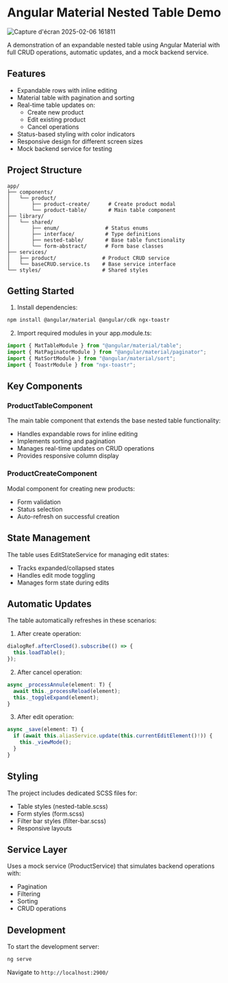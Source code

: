 # Angular Material Nested Table Demo

![Capture d'écran 2025-02-06 161811](https://github.com/user-attachments/assets/dd3d5efc-c1a2-43f4-a940-8beb426707b4)

A demonstration of an expandable nested table using Angular Material with full CRUD operations, automatic updates, and a mock backend service.

## Features

- Expandable rows with inline editing
- Material table with pagination and sorting
- Real-time table updates on:
  - Create new product
  - Edit existing product
  - Cancel operations
- Status-based styling with color indicators
- Responsive design for different screen sizes
- Mock backend service for testing

## Project Structure

```
app/
├── components/
│   └── product/
│       ├── product-create/      # Create product modal
│       └── product-table/       # Main table component
├── library/
│   └── shared/
│       ├── enum/               # Status enums
│       ├── interface/          # Type definitions
│       ├── nested-table/       # Base table functionality
│       └── form-abstract/      # Form base classes
├── services/
│   ├── product/               # Product CRUD service
│   └── baseCRUD.service.ts    # Base service interface
└── styles/                    # Shared styles
```

## Getting Started

1. Install dependencies:

```bash
npm install @angular/material @angular/cdk ngx-toastr
```

2. Import required modules in your app.module.ts:

```typescript
import { MatTableModule } from "@angular/material/table";
import { MatPaginatorModule } from "@angular/material/paginator";
import { MatSortModule } from "@angular/material/sort";
import { ToastrModule } from "ngx-toastr";
```

## Key Components

### ProductTableComponent

The main table component that extends the base nested table functionality:

- Handles expandable rows for inline editing
- Implements sorting and pagination
- Manages real-time updates on CRUD operations
- Provides responsive column display

### ProductCreateComponent

Modal component for creating new products:

- Form validation
- Status selection
- Auto-refresh on successful creation

## State Management

The table uses EditStateService for managing edit states:

- Tracks expanded/collapsed states
- Handles edit mode toggling
- Manages form state during edits

## Automatic Updates

The table automatically refreshes in these scenarios:

1. After create operation:

```typescript
dialogRef.afterClosed().subscribe(() => {
  this.loadTable();
});
```

2. After cancel operation:

```typescript
async _processAnnule(element: T) {
  await this._processReload(element);
  this._toggleExpand(element);
}
```

3. After edit operation:

```typescript
async _save(element: T) {
  if (await this.aliasService.update(this.currentEditElement()!)) {
    this._viewMode();
  }
}
```

## Styling

The project includes dedicated SCSS files for:

- Table styles (nested-table.scss)
- Form styles (form.scss)
- Filter bar styles (filter-bar.scss)
- Responsive layouts

## Service Layer

Uses a mock service (ProductService) that simulates backend operations with:

- Pagination
- Filtering
- Sorting
- CRUD operations

## Development

To start the development server:

```bash
ng serve
```

Navigate to `http://localhost:2900/`
